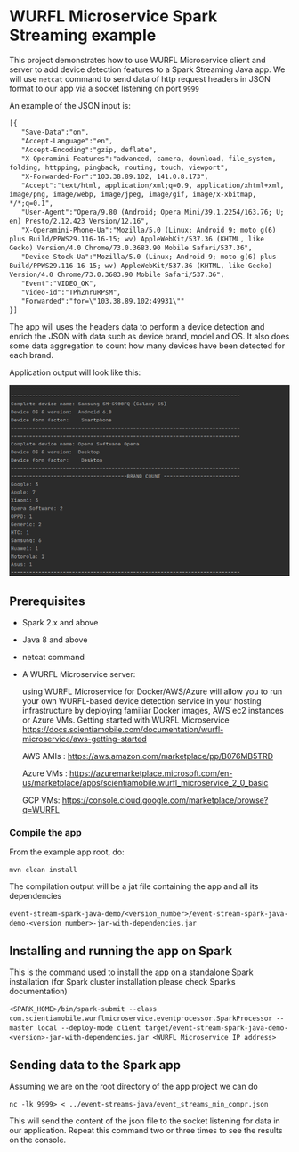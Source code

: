 # WURFL Microservice Spark Streaming example

This project demonstrates how to use WURFL Microservice client and server to add device detection features to a Spark Streaming Java app.
We will use `netcat` command to send data of http request headers in JSON format to our app via a socket listening on port `9999`

An example of the JSON input is:

```
[{
   "Save-Data":"on",
   "Accept-Language":"en",
   "Accept-Encoding":"gzip, deflate",
   "X-Operamini-Features":"advanced, camera, download, file_system, folding, httpping, pingback, routing, touch, viewport",
   "X-Forwarded-For":"103.38.89.102, 141.0.8.173",
   "Accept":"text/html, application/xml;q=0.9, application/xhtml+xml, image/png, image/webp, image/jpeg, image/gif, image/x-xbitmap, */*;q=0.1",
   "User-Agent":"Opera/9.80 (Android; Opera Mini/39.1.2254/163.76; U; en) Presto/2.12.423 Version/12.16",
   "X-Operamini-Phone-Ua":"Mozilla/5.0 (Linux; Android 9; moto g(6) plus Build/PPWS29.116-16-15; wv) AppleWebKit/537.36 (KHTML, like Gecko) Version/4.0 Chrome/73.0.3683.90 Mobile Safari/537.36",
   "Device-Stock-Ua":"Mozilla/5.0 (Linux; Android 9; moto g(6) plus Build/PPWS29.116-16-15; wv) AppleWebKit/537.36 (KHTML, like Gecko) Version/4.0 Chrome/73.0.3683.90 Mobile Safari/537.36",
   "Event":"VIDEO_OK",
   "Video-id":"TPhZnruRPsM",
   "Forwarded":"for=\"103.38.89.102:49931\""
}]
```

The app will uses the headers data to perform a device detection and enrich the JSON with data such as device brand, model and OS. 
It also does some data aggregation to count how many devices have been detected for each brand.

Application output will look like this:

![](https://github.com/WURFL/wurfl-microservice-examples/blob/1.0.0/event-streams-spark_java/img/output.png)

## Prerequisites

- Spark 2.x and above
- Java 8 and above
- netcat command
- A WURFL Microservice server:

    using WURFL Microservice for Docker/AWS/Azure will allow you to run your own WURFL-based device detection service in your hosting infrastructure by deploying familiar Docker images, AWS ec2 instances or Azure VMs.
    Getting started with WURFL Microservice https://docs.scientiamobile.com/documentation/wurfl-microservice/aws-getting-started
    
    AWS AMIs :
    https://aws.amazon.com/marketplace/pp/B076MB5TRD
    
    Azure VMs :
    https://azuremarketplace.microsoft.com/en-us/marketplace/apps/scientiamobile.wurfl_microservice_2_0_basic
    
    GCP VMs: https://console.cloud.google.com/marketplace/browse?q=WURFL

### Compile the app
From the example app root, do:

`mvn clean install`

The compilation output will be a jat file containing the app and all its dependencies

`event-stream-spark-java-demo/<version_number>/event-stream-spark-java-demo-<version_number>-jar-with-dependencies.jar`

## Installing and running the app on Spark

This is the command used to install the app on a standalone Spark installation (for Spark cluster installation please check Sparks documentation)

`<SPARK_HOME>/bin/spark-submit --class com.scientiamobile.wurflmicroservice.eventprocessor.SparkProcessor --master local --deploy-mode client target/event-stream-spark-java-demo-<version>-jar-with-dependencies.jar <WURFL Microservice IP address>`

## Sending data to the Spark app 

Assuming we are on the root directory of the app project we can do 


`nc -lk 9999> < ../event-streams-java/event_streams_min_compr.json`

This will send the content of the json file to the socket listening for data in our application.
Repeat this command two or three times to see the results on the console.

